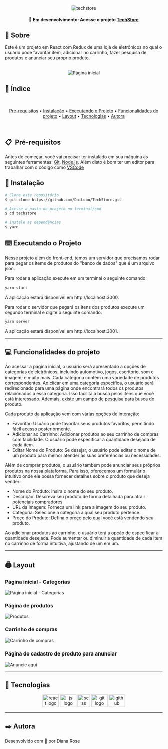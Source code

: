 <div align="center">
  <img src="https://github.com/DaiLobo/TechStore/assets/47689708/088fe91c-9b44-46ce-b93f-598c302dfb5b" alt="techstore">
</div>

<h4 align="center"> 
	🚧 Em desenvolvimento: Acesse o projeto <a href="">TechStore</a>
</h4>

## 📝 Sobre

Este é um projeto em React com Redux de uma loja de eletrônicos no qual o usuário pode favoritar item, adicionar no carrinho, fazer pesquisa de produtos e anunciar seu próprio produto. 

<br>

<div align="center">
  <img src="https://github.com/DaiLobo/TechStore/assets/47689708/7312ec08-6976-4f90-b688-f59913706a76" alt="Página inicial">
</div>

## 📱 Índice

<br>
<p align="center">
 <a href="#-pré-requisitos">Pré-requisitos</a> •
 <a href="#-instalação">Instalação</a> • 
 <a href="#%EF%B8%8F-executando-o-projeto">Executando o Projeto</a> • 
 <a href="#-funcionalidades-do-projeto">Funcionalidades do projeto</a> • 
 <a href="#-layout">Layout</a> • 
 <a href="#-tecnologias">Tecnologias</a> • 
 <a href="#%EF%B8%8F-autora">Autora</a>
</p>
<br>

## 📋&nbsp; Pré-requisitos

Antes de começar, você vai precisar ter instalado em sua máquina as seguintes ferramentas:
[Git](https://git-scm.com), [Node.js](https://nodejs.org/en/). 
Além disto é bom ter um editor para trabalhar com o código como [VSCode](https://code.visualstudio.com/)

## 🔧 Instalação

```bash
# Clone este repositório
$ git clone https://github.com/DaiLobo/TechStore.git

# Acesse a pasta do projeto no terminal/cmd
$ cd techstore

# Instale as dependências
$ yarn
```

## ⌨️ Executando o Projeto

Nesse projeto além do front-end, temos um servidor que precisamos rodar para pegar os items de produtos do "banco de dados" que é um arquivo json.

Para rodar a aplicação execute em um terminal o seguinte comando:
```bash
yarn start
```
A aplicação estará disponível em http://localhost:3000.

Para rodar o servidor que pegará os itens dos produtos execute um segundo terminal e digite o seguinte comando:
```bash
yarn server
```
A aplicação estará disponível em http://localhost:3001.

<hr/>

## 💻 Funcionalidades do projeto

Ao acessar a página inicial, o usuário será apresentado a opções de categorias de eletrônicos, incluindo automotivo, jogos, escritório, som e imagem; e muito mais. Cada categoria contém uma variedade de produtos correspondentes. Ao clicar em uma categoria específica, o usuário será redirecionado para uma página onde encontrará todos os produtos relacionados a essa categoria. Isso facilita a busca pelos itens que você está interessado. Ademais, existe um campo de pesquisa para busca do produto.

Cada produto da aplicação vem com várias opções de interação:

<ul>
  <li>Favoritar: Usuário pode favoritar seus produtos favoritos, permitindo fácil acesso posteriormente.</li>
  <li>Adicionar ao Carrinho: Adicionar produtos ao seu carrinho de compras com facilidade. O usuário pode especificar a quantidade desejada de cada item.</li>
  <li>Editar Nome do Produto: Se desejar, o usuário pode editar o nome de um produto para melhor atender às suas preferências ou necessidades.</li>
</ul>

Além de comprar produtos, o usuário também pode anunciar seus próprios produtos na nossa plataforma. Para isso, oferecemos um formulário intuitivo onde ele possa fornecer detalhes sobre o produto que deseja vender:

<ul>
  <li>
    Nome do Produto: Insira o nome do seu produto.
  </li>
  <li>
    Descrição: Descreva seu produto de forma detalhada para atrair potenciais compradores.
  </li>
  <li>
    URL da Imagem: Forneça um link para a imagem do seu produto.
  </li>
  <li>
    Categoria: Selecione a categoria à qual seu produto pertence.
  </li>
  <li>
    Preço do Produto: Defina o preço pelo qual você está vendendo seu produto.
  </li>
</ul>

Ao adicionar produtos ao carrinho, o usuário terá a opção de especificar a quantidade desejada. Pode aumentar ou diminuir a quantidade de cada item no carrinho de forma intuitiva, ajustando de um em um.

<hr/>

## 🖨 Layout

### Página inicial - Categorias
  <img src="https://github.com/DaiLobo/TechStore/assets/47689708/fb1a386b-4e49-4d28-a444-ba8a30040e07" alt="Página inicial - Categorias">

### Página de produtos
  <img src="https://github.com/DaiLobo/TechStore/assets/47689708/4ab51843-d5ef-47da-a796-137654dd20f6" alt="Produtos">

### Carrinho de compras
  <img src="https://github.com/DaiLobo/TechStore/assets/47689708/0f61e2b7-a52a-422d-be06-7ae9ccc1cccc" alt="Carrinho de compras">
  
### Página do cadastro de produto para anunciar
  <img src="https://github.com/DaiLobo/TechStore/assets/47689708/9a20182e-42d4-473b-9b65-d32fbe781188" alt="Anuncie aqui">



<hr/>

## 🔌 Tecnologias
<div align="center">
  <img src="https://cdn.jsdelivr.net/gh/devicons/devicon/icons/react/react-original.svg" height="40" width="52" alt="react logo"  />
  <img src="https://cdn.jsdelivr.net/gh/devicons/devicon/icons/javascript/javascript-original.svg" height="40" width="52" alt="js logo"  />
  <img src="https://github.com/DaiLobo/TechStore/assets/47689708/2b04824b-898b-47ef-b807-1a52ce3de43b" height="40" width="40" alt="scss logo"   />
  <img src="https://cdn.jsdelivr.net/gh/devicons/devicon/icons/git/git-original.svg" height="40" width="52" alt="git logo"  />
  <img src="https://cdn.jsdelivr.net/gh/devicons/devicon/icons/github/github-original.svg" height="40" width="52" alt="github logo" />                                   
</div>
<hr/>

## ✒️ Autora
Desenvolvido com 💜 por Diana Rose
